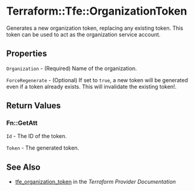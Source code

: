 # Terraform::Tfe::OrganizationToken

Generates a new organization token, replacing any existing token. This token
can be used to act as the organization service account.

## Properties

`Organization` - (Required) Name of the organization.

`ForceRegenerate` - (Optional) If set to `true`, a new token will be generated even if a token already exists. This will invalidate the existing token!.


## Return Values

### Fn::GetAtt

`Id` - The ID of the token.

`Token` - The generated token.

## See Also

* [tfe_organization_token](https://www.terraform.io/docs/providers/tfe/r/organization_token.html) in the _Terraform Provider Documentation_